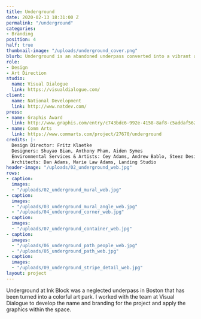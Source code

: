 ```yaml
---
title: Underground
date: 2020-02-13 18:31:00 Z
permalink: "/underground"
categories:
- Branding
position: 4
half: true
thumbnail-image: "/uploads/underground_cover.png"
blurb: Underground is an abandoned underpass converted into a vibrant art park.
role:
- Design
- Art Direction
studio:
  name: Visual Dialogue
  link: https://visualdialogue.com/
client:
  name: National Development
  link: http://www.natdev.com/
press:
- name: Graphis Award
  link: http://www.graphis.com/entry/c743bdc6-992e-4158-8af8-c5addaf5625b/
- name: Comm Arts
  link: https://www.commarts.com/project/27670/underground
credits: |-
  Design Director: Fritz Klaetke
  Designers: Shuyao Bian, Anthony Pham, Aiden Symes
  Environmental Services & Artists: Cey Adams, Andrew Bablo, Steez Design, Percy Fortini-Wright, Hoxxoh, Imagine, Marka27, Vyal One, Douglas Weathersby
  Architects: Dan Adams, Marie Law Adams, Landing Studio
header-image: "/uploads/02_underground_web.jpg"
rows:
- caption: 
  images:
  - "/uploads/02_underground_mural_web.jpg"
- caption: 
  images:
  - "/uploads/03_underground_mural_angle_web.jpg"
  - "/uploads/04_underground_corner_web.jpg"
- caption: 
  images:
  - "/uploads/07_underground_container_web.jpg"
- caption: 
  images:
  - "/uploads/06_underground_path_people_web.jpg"
  - "/uploads/05_underground_path_web.jpg"
- caption: 
  images:
  - "/uploads/09_underground_stripe_detail_web.jpg"
layout: project
---
```


Underground at Ink Block was a neglected underpass in Boston that has been turned into a colorful art park. I worked with the team at Visual Dialogue to develop the name and branding for the project and apply the graphics within the space.